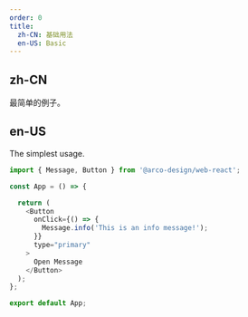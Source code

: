 ```yaml
---
order: 0
title:
  zh-CN: 基础用法
  en-US: Basic
---
```


## zh-CN

最简单的例子。

## en-US

The simplest usage.

```js
import { Message, Button } from '@arco-design/web-react';

const App = () => {

  return (
    <Button
      onClick={() => {
        Message.info('This is an info message!');
      }}
      type="primary"
    >
      Open Message
    </Button>
  );
};

export default App;
```
